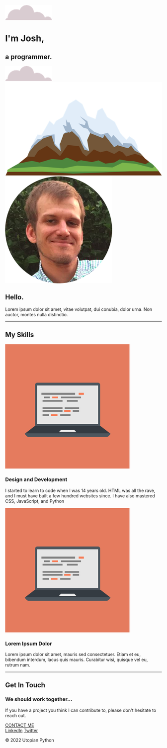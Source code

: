 <html lang="en" dir="ltr">
  
<head>
  
  <meta charset="utf-8">
  <link rel="stylesheet" href="css/styles.css">
  <link rel="icon" href="favicon.ico">
  <link rel="preconnect" href="https://fonts.googleapis.com">
  <link rel="preconnect" href="https://fonts.gstatic.com" crossorigin>
  <link href="https://fonts.googleapis.com/css2?family=Merriweather&family=Montserrat&family=Sacramento&display=swap" rel="stylesheet">
</head>
<body>
  <div class="top-container">
    <img class="top-cloud" src="images/cloud.png" alt="cloud-img">
    <h1>I'm Josh,</h1>
    <h2>a <span class="pro">pro</span>grammer.</h2>
    <img class="bottom-cloud" src="images/cloud.png" alt="cloud-img">
    <img class="mountain" src="images/mountain.png" alt="mountain-img">
  </div>

  <div class="middle-container">
    <div class="profile">
      <img src="images/profile.png" alt="flaticon.com img">
      <h2>Hello.</h2>
      <p>Lorem ipsum dolor sit amet, vitae volutpat, dui conubia, dolor urna. Non auctor, montes nulla distinctio.</p>
    </div>
    <hr>
    <div class="skills">
      <h2>My Skills</h2>
      <div class="skill-row">
        <img class="computer-img" src="images/computer.png" alt="computer">
        <h3>Design and Development</h3>
        <p>I started to learn to code when I was 14 years old. HTML was all the rave, and I must have built a few hundred websites since. I have also mastered CSS, JavaScript, and Python</p>
      </div>
      <div class="skill-row">
        <img class="second-img" src="images/computer.png" alt="computer-img">
        <h3>Lorem Ipsum Dolor</h3>
        <p class="second_skill_desc">Lorem ipsum dolor sit amet, mauris sed consectetuer. Etiam et eu, bibendum interdum, lacus quis mauris. Curabitur wisi, quisque vel eu, rutrum nam.</p>
      </div>
    </div>
    <hr>
    <div class="contact-me">
      <h2>Get In Touch</h 2>
      <h3>We should work together...</h3>
      <p>If you have a project you think I can contribute to, please don't
        hesitate to reach out. </p>
      <a class="btn" href="mailto:brudev@mailfence.com">CONTACT ME</a>
    </div>
  </div>


  <div class="bottom-container">
    <a class="footer-link" href="https://www.linkedin.com/">LinkedIn</a>
    <a class="footer-link" href="https://twitter.com/">Twitter</a>
    <p>© 2022 Utopian Python</p>
  </div>


</body>
</html>
